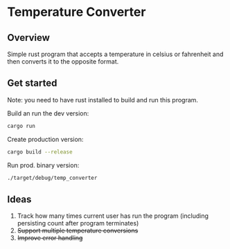 # Temperature Converter

## Overview
Simple rust program that accepts a temperature in celsius or fahrenheit and then converts it to the opposite format.

## Get started

Note: you need to have rust installed to build and run this program.

Build an run the dev version:
```bash
cargo run
```

Create production version:
```bash
cargo build --release
```

Run prod. binary version:
```bash
./target/debug/temp_converter
```

## Ideas

1. Track how many times current user has run the program (including persisting count after program terminates)
1. ~~Support multiple temperature conversions~~
1. ~~Improve error handling~~